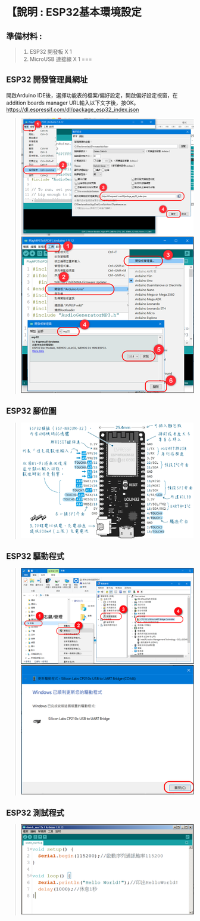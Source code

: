 <h1>【說明 : ESP32基本環境設定</h1>

## 準備材料 : 
>1. ESP32 開發板 X 1
>2. MicroUSB 連接線 X 1
===

## ESP32 開發管理員網址 
開啟Arduino IDE後，選擇功能表的檔案/偏好設定，開啟偏好設定視窗，在addition boards manager URL輸入以下文字後，按OK。
https://dl.espressif.com/dl/package_esp32_index.json
>![](https://github.com/derricktsai0904/Arduino/blob/master/06.ESP32%E6%8E%A7%E5%88%B6/01.ESP32%E7%92%B0%E5%A2%83%E8%A8%AD%E5%AE%9A/ESP32-board.png?raw=true)
>![](https://github.com/derricktsai0904/Arduino/blob/master/06.ESP32%E6%8E%A7%E5%88%B6/01.ESP32%E7%92%B0%E5%A2%83%E8%A8%AD%E5%AE%9A/ESP32%E9%96%8B%E7%99%BC%E6%9D%BF%E7%AE%A1%E7%90%86%E5%93%A1.png?raw=true)

## ESP32 腳位圖 
>![](https://github.com/derricktsai0904/Arduino/blob/master/06.ESP32%E6%8E%A7%E5%88%B6/01.ESP32%E7%92%B0%E5%A2%83%E8%A8%AD%E5%AE%9A/ESP-pin.png?raw=true)

## ESP32 驅動程式 
>![](https://github.com/derricktsai0904/Arduino/blob/master/06.ESP32%E6%8E%A7%E5%88%B6/01.ESP32%E7%92%B0%E5%A2%83%E8%A8%AD%E5%AE%9A/ESP32-Driver.png?raw=true)
>![](https://github.com/derricktsai0904/Arduino/blob/master/06.ESP32%E6%8E%A7%E5%88%B6/01.ESP32%E7%92%B0%E5%A2%83%E8%A8%AD%E5%AE%9A/ESP32-Driver2.png?raw=true)

## ESP32 測試程式
>![](https://github.com/derricktsai0904/Arduino/blob/master/06.ESP32%E6%8E%A7%E5%88%B6/01.ESP32%E7%92%B0%E5%A2%83%E8%A8%AD%E5%AE%9A/ES32-testcode.png?raw=true)
